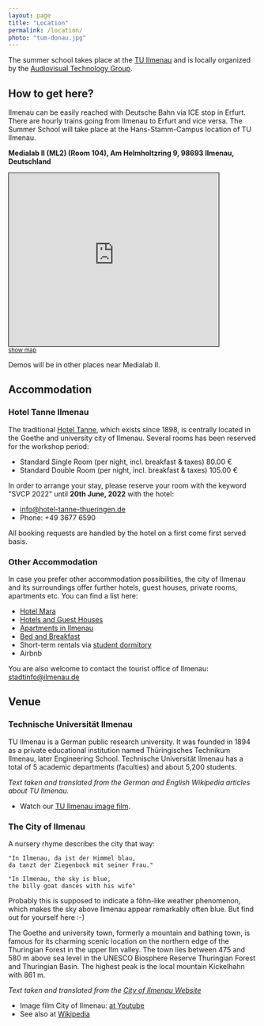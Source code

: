 ```yaml
---
layout: page
title: "Location"
permalink: /location/
photo: "tum-donau.jpg"
---
```

The summer school takes place at the [TU Ilmenau](https://www.tu-ilmenau.de) and is locally organized by the [Audiovisual Technology Group](https://www.tu-ilmenau.de/en/university/departments/department-of-electrical-engineering-and-information-technology/profile/institutes-and-groups/audiovisual-technology-group).


## How to get here?
Ilmenau can be easily reached with Deutsche Bahn via ICE stop in Erfurt. 
There are hourly trains going from Ilmenau to Erfurt and vice versa. 
The Summer School will take place at the Hans-Stamm-Campus location of TU Ilmenau. 

**Medialab II (ML2) (Room 104), Am Helmholtzring 9, 98693 Ilmenau, Deutschland** 

<iframe width="425" height="350" frameborder="0" scrolling="no" marginheight="0" marginwidth="0" src="https://www.openstreetmap.org/export/embed.html?bbox=10.93641221523285%2C50.6802634818807%2C10.94089150428772%2C50.68182536509523&amp;layer=mapnik&amp;marker=50.681043580212666%2C10.938651859760284" style="border: 1px solid black"></iframe><br/><small><a href="https://www.openstreetmap.org/?mlat=50.68104&amp;mlon=10.93865#map=19/50.68104/10.93865">show map</a></small>


Demos will be in other places near Medialab II.

## Accommodation

### Hotel Tanne Ilmenau
The traditional [Hotel Tanne](https://www.hotel-tanne-thueringen.de/), which exists since 1898, is centrally located in the Goethe and university city of Ilmenau. 
Several rooms has been reserved for the workshop period:

* Standard Single Room (per night, incl. breakfast & taxes) 80.00 €
* Standard Double Room (per night, incl. breakfast & taxes) 105.00 €

In order to arrange your stay, please reserve your room with the keyword "SVCP 2022" until **20th June, 2022** with the hotel: 

* info@hotel-tanne-thueringen.de
* Phone: +49 3677 6590

All booking requests are handled by the hotel on a first come first served basis.


### Other Accommodation
In case you prefer other accommodation possibilities, the city of Ilmenau and its surroundings offer further hotels, guest houses, private rooms, apartments etc. You can find a list here:

* [Hotel Mara](https://www.mara-hotel.de/)
* [Hotels and Guest Houses](https://www.ilmenau.de/en/tourism/food-and-book/overnight-stay/hotels-and-guest-houses/)
* [Apartments in Ilmenau](https://www.ilmenau.de/en/tourism/food-and-book/overnight-stay/apartments/)
* [Bed and Breakfast](https://www.ilmenau.de/en/tourism/food-and-book/overnight-stay/bed-and-breakfast/)
* Short-term rentals via [student dormitory](https://www.stw-thueringen.de/en/housing/short-term-rentals.html)
* Airbnb

You are also welcome to contact the tourist office of Ilmenau: stadtinfo@ilmenau.de


## Venue

### Technische Universität Ilmenau
TU Ilmenau is a German public research university. 
It was founded in 1894 as a private educational institution named Thüringisches Technikum Ilmenau, later Engineering School. 
Technische Universität Ilmenau has a total of 5 academic departments (faculties) and about 5,200 students. 

_Text taken and translated from the German and English Wikipedia articles about TU Ilmenau._

* Watch our [TU Ilmenau image film](https://www.youtube.com/watch?time_continue=2&v=UIDUHVZVIgA).



### The City of Ilmenau
A nursery rhyme describes the city that way:

    "In Ilmenau, da ist der Himmel blau,
    da tanzt der Ziegenbock mit seiner Frau."

    "In Ilmenau, the sky is blue,
    the billy goat dances with his wife"

Probably this is supposed to indicate a föhn-like weather phenomenon, which makes the sky above Ilmenau appear remarkably often blue. 
But find out for yourself here :-)

The Goethe and university town, formerly a mountain and bathing town, is famous for its charming scenic location on the northern edge of the Thuringian Forest in the upper Ilm valley.
The town lies between 475 and 580 m above sea level in the UNESCO Biosphere Reserve Thuringian Forest and Thuringian Basin. 
The highest peak is the local mountain Kickelhahn with 861 m.

_Text taken and translated from the [City of Ilmenau Website](https://www.ilmenau.de/de/unsere-stadt/stadt-und-ortsteilinfos/geschichte/)_

* Image film City of Ilmenau: [at Youtube](https://www.youtube.com/watch?v=SnPiFXx1NIo&feature=youtu.be)
* See also at [Wikipedia](https://en.wikipedia.org/wiki/Ilmenau)
